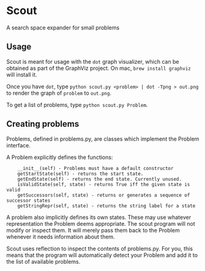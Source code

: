 # Scout
A search space expander for small problems

## Usage
Scout is meant for usage with the `dot` graph visualizer, which can be obtained as part of the GraphViz project.
On mac, `brew install graphviz` will install it.

Once you have `dot`, type `python scout.py <problem> | dot -Tpng > out.png` to render the graph of `problem` to `out.png`.

To get a list of problems, type `python scout.py Problem`.

## Creating problems
Problems, defined in problems.py, are classes which implement the Problem interface.

A Problem explicitly defines the functions:
```
    __init__(self) - Problems must have a default constructor
    getStartState(self) - returns the start state.
    getEndState(self) - returns the end state. Currently unused.
    isValidState(self, state) - returns True iff the given state is valid
    getSuccessors(self, state) - returns or generates a sequence of successor states
    getStringRepr(self, state) - returns the string label for a state
```
A problem also implicitly defines its own states. These may use whatever representation the Problem deems appropriate.  The scout program will not modify or inspect them.  It will merely pass them back to the Problem whenever it needs information about them.

Scout uses reflection to inspect the contents of problems.py.  For you, this means that the program will automatically detect your Problem and add it to the list of available problems.
